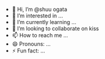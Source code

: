 - 👋 Hi, I’m @shuu ogata
- 👀 I’m interested in ...
- 🌱 I’m currently learning ...
- 💞️ I’m looking to collaborate on kiss
- 📫 How to reach me ...
- 😄 Pronouns: ...
- ⚡ Fun fact: ...

<!---
Medkifg/Medkifg is a ✨ special ✨ repository because its `soul.md` (this file) appears on your GitHub profile.
You can click the Preview link to take a look at your changes.
--->
